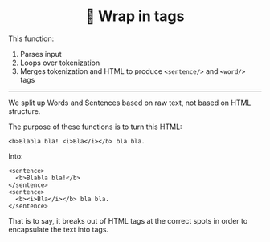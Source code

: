 <h1 align="center">
	🌮 Wrap in tags
</h1>

This function:

 1. Parses input
 2. Loops over tokenization
 3. Merges tokenization and HTML to produce `<sentence/>` and `<word/>` tags

---

We split up Words and Sentences based on raw text, not based on HTML structure.

The purpose of these functions is to turn this HTML:

    <b>Blabla bla! <i>Bla</i></b> bla bla.

Into:

    <sentence>
      <b>Blabla bla!</b>
    </sentence>
    <sentence>
      <b><i>Bla</i></b> bla bla.
    </sentence>

That is to say, it breaks out of HTML tags at the correct spots in
order to encapsulate the text into <sentence/> tags.
